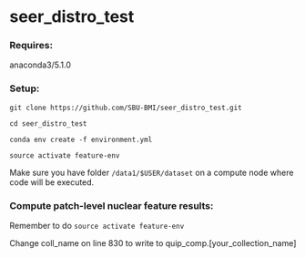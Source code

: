 # seer\_distro\_test

### Requires:
anaconda3/5.1.0

### Setup:

```
git clone https://github.com/SBU-BMI/seer_distro_test.git

cd seer_distro_test

conda env create -f environment.yml

source activate feature-env
```
Make sure you have folder `/data1/$USER/dataset` on a compute node where code will be executed.


### Compute patch-level nuclear feature results:
Remember to do `source activate feature-env`

Change coll\_name on line 830 to write to quip\_comp.[your\_collection\_name]

